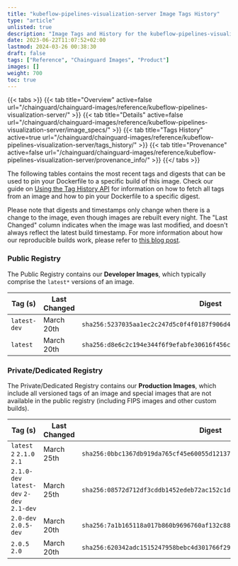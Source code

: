 ```yaml
---
title: "kubeflow-pipelines-visualization-server Image Tags History"
type: "article"
unlisted: true
description: "Image Tags and History for the kubeflow-pipelines-visualization-server Chainguard Image"
date: 2023-06-22T11:07:52+02:00
lastmod: 2024-03-26 00:38:30
draft: false
tags: ["Reference", "Chainguard Images", "Product"]
images: []
weight: 700
toc: true
---
```


{{< tabs >}}
{{< tab title="Overview" active=false url="/chainguard/chainguard-images/reference/kubeflow-pipelines-visualization-server/" >}}
{{< tab title="Details" active=false url="/chainguard/chainguard-images/reference/kubeflow-pipelines-visualization-server/image_specs/" >}}
{{< tab title="Tags History" active=true url="/chainguard/chainguard-images/reference/kubeflow-pipelines-visualization-server/tags_history/" >}}
{{< tab title="Provenance" active=false url="/chainguard/chainguard-images/reference/kubeflow-pipelines-visualization-server/provenance_info/" >}}
{{</ tabs >}}

The following tables contains the most recent tags and digests that can be used to pin your Dockerfile to a specific build of this image. Check our guide on [Using the Tag History API](/chainguard/chainguard-images/using-the-tag-history-api/) for information on how to fetch all tags from an image and how to pin your Dockerfile to a specific digest.

Please note that digests and timestamps only change when there is a change to the image, even though images are rebuilt every night. The "Last Changed" column indicates when the image was last modified, and doesn't always reflect the latest build timestamp. For more information about how our reproducible builds work, please refer to [this blog post](https://www.chainguard.dev/unchained/reproducing-chainguards-reproducible-image-builds).

### Public Registry
The Public Registry contains our **Developer Images**, which typically comprise the `latest*` versions of an image.

| Tag (s)       | Last Changed | Digest                                                                    |
|---------------|--------------|---------------------------------------------------------------------------|
|  `latest-dev` | March 20th   | `sha256:5237035aa1ec2c247d5c0f4f0187f906d4b65a3ee415d1a3201220740f1015db` |
|  `latest`     | March 20th   | `sha256:d8e6c2c194e344f6f9efabfe30616f456c4ad868bd65bc14167a9772bc573800` |


### Private/Dedicated Registry
The Private/Dedicated Registry contains our **Production Images**, which include all versioned tags of an image and special images that are not available in the public registry (including FIPS images and other custom builds).

| Tag (s)                                     | Last Changed | Digest                                                                    |
|---------------------------------------------|--------------|---------------------------------------------------------------------------|
|  `latest` `2` `2.1.0` `2.1`                 | March 25th   | `sha256:0bbc1367db919da765cf45e60055d12137f4b5fe3bbb3ebe908159ee4be73b1a` |
|  `2.1.0-dev` `latest-dev` `2-dev` `2.1-dev` | March 25th   | `sha256:08572d712df3cddb1452edeb72ac152c1d6b9f6cf0c830e63f13f9e6dccd8049` |
|  `2.0-dev` `2.0.5-dev`                      | March 20th   | `sha256:7a1b165118a017b860b9696760af132c8878d0029bbde88bacb1a2a8381a0763` |
|  `2.0.5` `2.0`                              | March 20th   | `sha256:620342adc1515247958bebc4d301766f291517c2243f7197383d08a427e9967f` |

